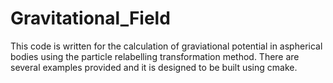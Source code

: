 # Gravitational_Field
This code is written for the calculation of graviational potential in aspherical bodies using the particle relabelling transformation method. There are several examples provided and it is designed to be built using cmake.
